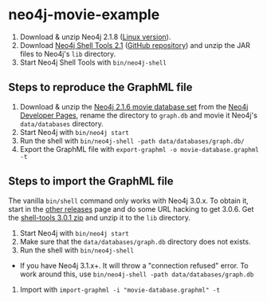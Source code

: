 # neo4j-movie-example

1. Download & unzip Neo4j 2.1.8 ([Linux version](https://neo4j.com/artifact.php?name=neo4j-community-2.1.8-unix.tar.gz)).
1. Download [Neo4j Shell Tools 2.1](http://dist.neo4j.org/jexp/shell/neo4j-shell-tools_2.1.zip) ([GitHub repository](https://github.com/jexp/neo4j-shell-tools/tree/2.1)) and unzip the JAR files to Neo4j's `lib` directory.
1. Start Neo4j Shell Tools with `bin/neo4j-shell`

## Steps to reproduce the GraphML file

1. Download & unzip the [Neo4j 2.1.6 movie database set](http://example-data.neo4j.org/files/cineasts_12k_movies_50k_actors_2.1.6.zip) from the [Neo4j Developer Pages](https://neo4j.com/developer/movie-database/), rename the directory to `graph.db` and movie it Neo4j's `data/databases` directory.
1. Start Neo4j with `bin/neo4j start`
1. Run the shell with `bin/neo4j-shell -path data/databases/graph.db/`
1. Export the GraphML file with `export-graphml -o movie-database.graphml -t`

## Steps to import the GraphML file

The vanilla `bin/shell` command only works with Neo4j 3.0.x. To obtain it, start in the [other releases](https://neo4j.com/download/other-releases/) page and do some URL hacking to get 3.0.6. Get the [shell-tools 3.0.1 zip](http://dist.neo4j.org/jexp/shell/neo4j-shell-tools_3.0.1.zip) and unzip it to the `lib` directory.

1. Start Neo4j with `bin/neo4j start`
1. Make sure that the `data/databases/graph.db` directory does not exists.
1. Run the shell with `bin/neo4j-shell`
  * If you have Neo4j 3.1.x+. It will throw a "connection refused" error. To work around this, use `bin/neo4j-shell -path data/databases/graph.db`
1. Import with `import-graphml -i "movie-database.graphml" -t`
